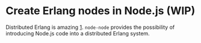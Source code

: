 # Create Erlang nodes in Node.js (WIP)

Distributed Erlang is amazing [1][]. `node-node` provides the possibility of introducing Node.js code into a distributed Erlang system.

[1]: http://www.erlang.org/doc/reference_manual/distributed.html
